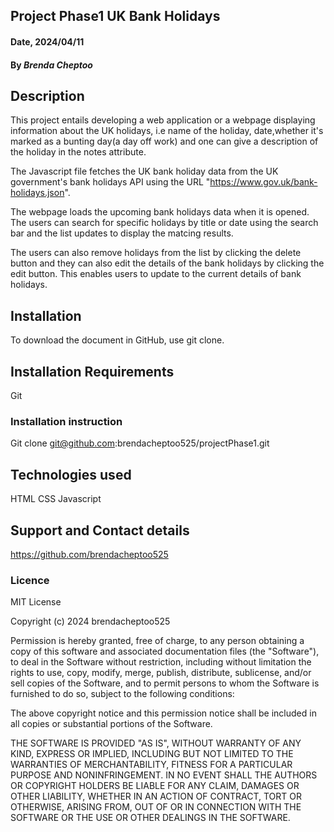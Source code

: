 ## Project Phase1 UK Bank Holidays

#### Date, 2024/04/11

#### By *Brenda Cheptoo*

## Description
This project entails developing a web application or a webpage displaying information about the UK holidays, i.e name of the holiday, date,whether it's marked as a bunting day(a day off work) and one can give a description of the holiday in the notes attribute.

The Javascript file fetches the UK bank holiday data from the UK government's bank holidays API using the URL "https://www.gov.uk/bank-holidays.json".

The webpage loads the upcoming bank holidays data when it is opened. The users can search for specific holidays by title or date using the search bar and the list updates to display the matcing results.

The users can also remove holidays from the list by clicking the delete button and they can also edit the details of the bank holidays by clicking the edit button. This enables users to update to the current details of bank holidays.

## Installation
To download the document in GitHub, use git clone.

## Installation Requirements
Git 

### Installation instruction
Git clone git@github.com:brendacheptoo525/projectPhase1.git

## Technologies used
HTML
CSS
Javascript

## Support and Contact details
https://github.com/brendacheptoo525

### Licence
MIT License

Copyright (c) 2024 brendacheptoo525

Permission is hereby granted, free of charge, to any person obtaining a copy
of this software and associated documentation files (the "Software"), to deal
in the Software without restriction, including without limitation the rights
to use, copy, modify, merge, publish, distribute, sublicense, and/or sell
copies of the Software, and to permit persons to whom the Software is
furnished to do so, subject to the following conditions:

The above copyright notice and this permission notice shall be included in all
copies or substantial portions of the Software.

THE SOFTWARE IS PROVIDED "AS IS", WITHOUT WARRANTY OF ANY KIND, EXPRESS OR
IMPLIED, INCLUDING BUT NOT LIMITED TO THE WARRANTIES OF MERCHANTABILITY,
FITNESS FOR A PARTICULAR PURPOSE AND NONINFRINGEMENT. IN NO EVENT SHALL THE
AUTHORS OR COPYRIGHT HOLDERS BE LIABLE FOR ANY CLAIM, DAMAGES OR OTHER
LIABILITY, WHETHER IN AN ACTION OF CONTRACT, TORT OR OTHERWISE, ARISING FROM,
OUT OF OR IN CONNECTION WITH THE SOFTWARE OR THE USE OR OTHER DEALINGS IN THE
SOFTWARE.

